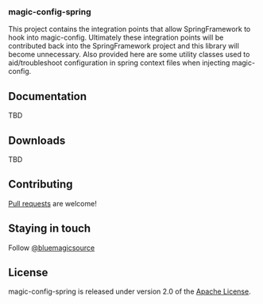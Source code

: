 ### magic-config-spring
This project contains the integration points that allow SpringFramework to hook into magic-config. Ultimately these integration points will be contributed back into the SpringFramework project and this library will become unnecessary. Also provided here are some utility classes used to aid/troubleshoot configuration in spring context files when injecting magic-config.

## Documentation
TBD

## Downloads
TBD

## Contributing
[Pull requests](http://help.github.com/send-pull-requests) are welcome!

## Staying in touch
Follow [@bluemagicsource](http://twitter.com/bluemagicsource)

## License
magic-config-spring is released under version 2.0 of the
[Apache License](http://www.apache.org/licenses/LICENSE-2.0).